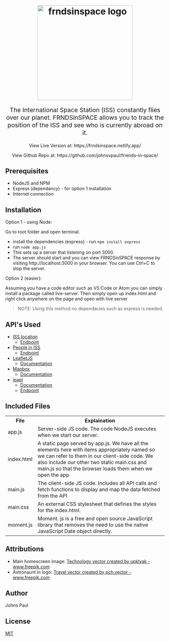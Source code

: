 
<h1 align="center">
  <img src="https://frndsinspace.netlify.app/img/logo.png" alt="frndsinspace logo" title="frndsinspace logo" width="300">
  <br>
</h1>
<p align="center" style="font-size: 1.2rem;">The International Space Station (ISS) constantly flies over our planet. FRNDSinSPACE
                allows you to track the position of the ISS and see who is currently abroad on it.</p>

<p align="center" >View Live Version at:
https://frndsinspace.netlify.app/ </p>
<p align="center" >View Github Repo at:
https://github.com/johnsvpaul/friends-in-space/ </p>

## Prerequisites

- NodeJS and NPM
- Express (dependancy) - for option 1 installation
- Internet connection

## Installation


Option 1 - using Node:

Go to root folder and open terminal.

- install the dependencies (express) - run `npm install express`
- run `node app.js`
- This sets up a server that listening on port 3000.
- The server should start and you can view FRNDSinSPACE response by visiting http://localhost:3000 in
your browser. You can use Ctrl+C to stop the server.

Option 2 (easier):


Assuming you have a code editor such as VS Code or Atom you can simply install a package called live-server. Then simply open up index.html and right click anywhere on the page and open with live server
> NOTE: Using this method no dependacies such as express is needed.



## API's Used

- [ISS location](https://wheretheiss.at/w/developer)
  - [Endpoint](https://api.wheretheiss.at/v1/satellites/25544)
- [People in ISS](https://www.howmanypeopleareinspacerightnow.com/)
  - [Endpoint](https://www.howmanypeopleareinspacerightnow.com/peopleinspace.json)
- [LeafletJS](https://leafletjs.com/)
  - [Documentation](https://leafletjs.com/reference-1.1.0.html#popup)
- [Mapbox](https://www.mapbox.com/)
  - [Documentation](https://docs.mapbox.com/api/)
- [ipapi](https://ipapi.co/)
  - [Documentation](https://ipapi.co/api/#introduction)
  - [Endpoint](https://ipapi.co/json)


## Included Files
<table>
	
  <tr>
    <th>File</th>
    <th>Explaination</th>
  </tr>
	
  <tr>
    <td>app.js</td>
    <td>Server-side JS code. The code NodeJS executes when we start our
		server.</td>
  </tr>
	 <tr>
    <td>index.html</td>
    <td>A static page served by app.js. We have all the
elements here with items appropriately named
so we can refer to them in our client-side code.
We also include our other two static
main.css and main.js so that the
browser loads them when we open the app</td>
  </tr>
	 <tr>
    <td>main.js</td>
    <td>The client-side JS code. Includes all API calls and fetch functions to display and map the data fetched from the API</td>
  </tr>
	 <tr>
    <td>main.css</td>
    <td>An external CSS stylesheet that defines the
styles for the index.html.</td>
  </tr>
		 <tr>
    <td>moment.js</td>
    <td>Moment. js is a free and open source JavaScript library that removes the need to use the native JavaScript Date object directly.</td>
  </tr>
	

  
</table>

## Attributions

- Main homescreen image: <a href='https://www.freepik.com/free-photos-vectors/technology'>Technology vector created by upklyak - www.freepik.com</a>
- Astronaunt in logo: <a href='https://www.freepik.com/free-photos-vectors/travel'>Travel vector created by pch.vector - www.freepik.com</a>

## Author
Johns Paul

## License
[MIT](https://choosealicense.com/licenses/mit/)
